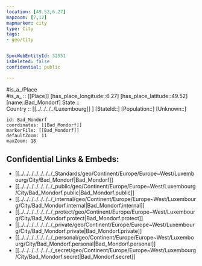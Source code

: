 ```yaml
---
location: [49.52,6.27] 
mapzoom: [7,12] 
mapmarker: city 
type: City
tags:
- geo/City


SpocWebEntityId: 32551
isDeleted: false
confidential: public

---
```

#is_a_/Place  
#is_a_ :: [[Place]] 
[has_place_longitude::6.27] 
[has_place_latitude::49.52] 
[name::Bad_Mondorf] 
State ::  
Country :: [[../../../../Luxembourg]] ] 
[StateId::] 
[Population::] 
[Unknown::] 


```leaflet
id: Bad_Mondorf
coordinates: [[Bad_Mondorf]] 
markerFile: [[Bad_Mondorf]] 
defaultZoom: 11 
maxZoom: 18
```


## Confidential Links & Embeds: 
- [[../../../../../../../_Standards/geo/Continent/Europe/Europe~West/Luxembourg/City/Bad_Mondorf|Bad_Mondorf]] 
- [[../../../../../../../_public/geo/Continent/Europe/Europe~West/Luxembourg/City/Bad_Mondorf.public|Bad_Mondorf.public]] 
- [[../../../../../../../_internal/geo/Continent/Europe/Europe~West/Luxembourg/City/Bad_Mondorf.internal|Bad_Mondorf.internal]] 
- [[../../../../../../../_protect/geo/Continent/Europe/Europe~West/Luxembourg/City/Bad_Mondorf.protect|Bad_Mondorf.protect]] 
- [[../../../../../../../_private/geo/Continent/Europe/Europe~West/Luxembourg/City/Bad_Mondorf.private|Bad_Mondorf.private]] 
- [[../../../../../../../_personal/geo/Continent/Europe/Europe~West/Luxembourg/City/Bad_Mondorf.personal|Bad_Mondorf.personal]] 
- [[../../../../../../../_secret/geo/Continent/Europe/Europe~West/Luxembourg/City/Bad_Mondorf.secret|Bad_Mondorf.secret]] 
